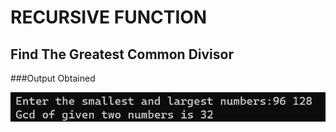 # RECURSIVE FUNCTION

## Find The Greatest Common Divisor  
    
###Output Obtained

![Test_Image_1](GCD_With_Recursion.png)

